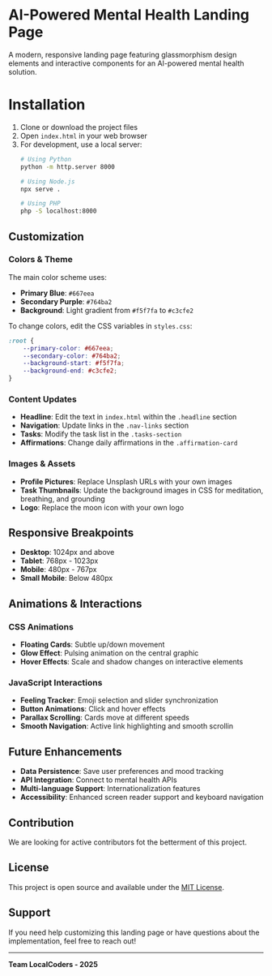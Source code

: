 # AI-Powered Mental Health Landing Page

A modern, responsive landing page featuring glassmorphism design elements and interactive components for an AI-powered mental health solution.

# Installation
1. Clone or download the project files
2. Open `index.html` in your web browser
3. For development, use a local server:
   ```bash
   # Using Python
   python -m http.server 8000
   
   # Using Node.js
   npx serve .
   
   # Using PHP
   php -S localhost:8000
   ```

## Customization

### Colors & Theme
The main color scheme uses:
- **Primary Blue**: `#667eea`
- **Secondary Purple**: `#764ba2`
- **Background**: Light gradient from `#f5f7fa` to `#c3cfe2`

To change colors, edit the CSS variables in `styles.css`:
```css
:root {
    --primary-color: #667eea;
    --secondary-color: #764ba2;
    --background-start: #f5f7fa;
    --background-end: #c3cfe2;
}
```

### Content Updates
- **Headline**: Edit the text in `index.html` within the `.headline` section
- **Navigation**: Update links in the `.nav-links` section
- **Tasks**: Modify the task list in the `.tasks-section`
- **Affirmations**: Change daily affirmations in the `.affirmation-card`

### Images & Assets
- **Profile Pictures**: Replace Unsplash URLs with your own images
- **Task Thumbnails**: Update the background images in CSS for meditation, breathing, and grounding
- **Logo**: Replace the moon icon with your own logo

## Responsive Breakpoints

- **Desktop**: 1024px and above
- **Tablet**: 768px - 1023px
- **Mobile**: 480px - 767px
- **Small Mobile**: Below 480px

## Animations & Interactions

### CSS Animations
- **Floating Cards**: Subtle up/down movement
- **Glow Effect**: Pulsing animation on the central graphic
- **Hover Effects**: Scale and shadow changes on interactive elements

### JavaScript Interactions
- **Feeling Tracker**: Emoji selection and slider synchronization
- **Button Animations**: Click and hover effects
- **Parallax Scrolling**: Cards move at different speeds
- **Smooth Navigation**: Active link highlighting and smooth scrollin

## Future Enhancements

- **Data Persistence**: Save user preferences and mood tracking
- **API Integration**: Connect to mental health APIs
- **Multi-language Support**: Internationalization features
- **Accessibility**: Enhanced screen reader support and keyboard navigation

## Contribution

We are looking for active contributors fot the betterment of this project.

## License

This project is open source and available under the [MIT License](LICENSE).

##  Support

If you need help customizing this landing page or have questions about the implementation, feel free to reach out!

---

**Team LocalCoders - 2025** 
